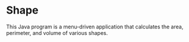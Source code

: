 # Shape
This Java program is a menu-driven application that calculates the area, perimeter, and volume of various shapes. 
